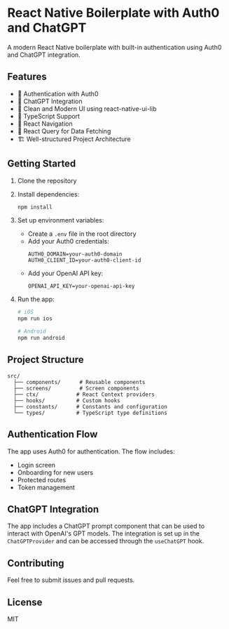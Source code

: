 # React Native Boilerplate with Auth0 and ChatGPT

A modern React Native boilerplate with built-in authentication using Auth0 and ChatGPT integration.

## Features

- 🔐 Authentication with Auth0
- 💬 ChatGPT Integration
- 🎨 Clean and Modern UI using react-native-ui-lib
- 📱 TypeScript Support
- 🧭 React Navigation
- 🔄 React Query for Data Fetching
- 🏗️ Well-structured Project Architecture

## Getting Started

1. Clone the repository
2. Install dependencies:

   ```bash
   npm install
   ```

3. Set up environment variables:

   - Create a `.env` file in the root directory
   - Add your Auth0 credentials:
     ```
     AUTH0_DOMAIN=your-auth0-domain
     AUTH0_CLIENT_ID=your-auth0-client-id
     ```
   - Add your OpenAI API key:
     ```
     OPENAI_API_KEY=your-openai-api-key
     ```

4. Run the app:

   ```bash
   # iOS
   npm run ios

   # Android
   npm run android
   ```

## Project Structure

```
src/
  ├── components/      # Reusable components
  ├── screens/         # Screen components
  ├── ctx/            # React Context providers
  ├── hooks/          # Custom hooks
  ├── constants/      # Constants and configuration
  └── types/          # TypeScript type definitions
```

## Authentication Flow

The app uses Auth0 for authentication. The flow includes:

- Login screen
- Onboarding for new users
- Protected routes
- Token management

## ChatGPT Integration

The app includes a ChatGPT prompt component that can be used to interact with OpenAI's GPT models. The integration is set up in the `ChatGPTProvider` and can be accessed through the `useChatGPT` hook.

## Contributing

Feel free to submit issues and pull requests.

## License

MIT
